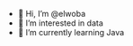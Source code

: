 - 👋 Hi, I’m @elwoba
- 👀 I’m interested in data
- 🌱 I’m currently learning Java


<!---
elwoba/elwoba is a ✨ special ✨ repository because its `README.md` (this file) appears on your GitHub profile.
You can click the Preview link to take a look at your changes.
--->
